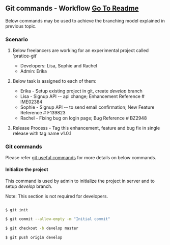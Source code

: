 ## Git commands - Workflow                          [Go To Readme](https://github.com/SarvM/git-work)

Below commands may be used to achieve the branching model explained in previous topic.

### Scenario

1. Below freelancers are working for an experimental project called 'pratice-git'

    * Developers: Lisa, Sophie and Rachel
    * Admin: Erika 

2. Below task is assigned to each of them:

    * Erika - Setup existing project in git, create *develop* branch
    * Lisa - Signup API -- api change; Enhancement Reference # IME02384
    * Sophie - Signup API -- to send email confirmation; New Feature Reference # F139823
    * Rachel - Fixing bug on login page; Bug Reference # BZ2948
    
3. Release Process - Tag this enhancement, feature and bug fix in single release with tag name v1.0.1


### Git commands

Please refer [git useful commands](https://github.com/SarvM/git-work/blob/master/documentation/git-useful-commands.md) for more details on below commands.

#### Initialize the project

This command is used by admin to initialize the project in server and to setup *develop* branch. 

Note: This section is not required for developers.

```sh

$ git init 

$ git commit --allow-empty -m "Initial commit"

$ git checkout -b develop master

$ git push origin develop

```

    